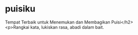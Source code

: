 # puisiku
Tempat Terbaik untuk Menemukan dan Membagikan Puisi&lt;/h2>     &lt;p>Rangkai kata, lukiskan rasa, abadi dalam bait.
